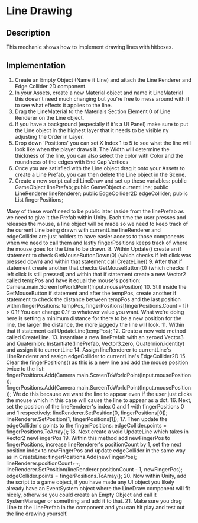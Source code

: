 # Line Drawing
## Description
This mechanic shows how to implement drawing lines with hitboxes.

## Implementation
1. Create an Empty Object (Name it Line) and attach the Line Renderer and Edge Collider 2D component.
2. In your Assets, create a new Material object and name it LineMaterial this doesn't need much changing but you're free to mess around with it to see what effects it applies to the line.
3. Drag the LineMaterial to the Materials Section Element 0 of Line Renderer on the Line object.
4. If you have a background (especially if it's a UI Panel) make sure to put the Line object in the highest layer that it needs to be visible ny adjusting the Order in Layer.
5. Drop down 'Positions' you can set X Index 1 to 5 to see what the line will look like when the player draws it.
The Width will determine the thickness of the line, you can also select the color with Color and the roundness of the edges with End Cap Vertices
6. Once you are satisfied with the Line object drag it onto your Assets to create a Line Prefab, you can then delete the Line object in the Scene.
7. Create a new script called LineDraw and set up these variables:
    public GameObject linePrefab;
    public GameObject currentLine;
    public LineRenderer lineRenderer;
    public EdgeCollider2D edgeCollider;
    public List<Vector2> fingerPositions;

Many of these won't need to be public later (aside from the linePrefab as we need to give it the Prefab within Unity.
Each time the user presses and releases the mouse, a line object will be made so we need to keep track of the current Line being drawn with currentLine
lineRenderer and edgeCollider are just holders to have easier access to those components when we need to call them and lastly fingerPositions keeps track of where the mouse goes for the Line to be drawn.
8. Within Update() create an if statement to check GetMouseButtonDown(0) (which checks if left click was pressed down) and within that statement call CreateLine()
9. After that if statement create another that checks GetMouseButton(0) (which checks if left click is still pressed) and within that if statement create a new Vector2 called tempPos and have it equal the mouse's position: Camera.main.ScreenToWorldPoint(Input.mousePosition)
10. Still inside the GetMouseButton if statement and after the tempPos, create another if statement to check the distance between tempPos and the last position within fingerPositions: tempPos, fingerPositions[fingerPositions.Count - 1]) > 0.1f
You can change 0.1f to whatever value you want. What we're doing here is setting a minimum distance for there to be a new position for the line, the larger the distance, the more jaggedy the line will look.
11. Within that if statement call UpdateLine(tempPos);
12. Create a new void method called CreateLine.
13. insantiate a new linePrefab with an zeroed Vector3 and Quaternion: Instantiate(linePrefab, Vector3.zero, Quaternion.identity) and assign it to currentLine
14. Assign lineRenderer to currentLine's LineRenderer and assign edgeCollider to currentLine's EdgeCollider2D
15. Clear the fingerPositions() as this is a new line and add the mouse position twice to the list:
fingerPositions.Add(Camera.main.ScreenToWorldPoint(Input.mousePosition));
fingerPositions.Add(Camera.main.ScreenToWorldPoint(Input.mousePosition));
We do this because we want the line to appear even if the user just clicks the mouse which in this case will cause the line to appear as a dot.
16. Next, set the position of the lineRenderer's index 0 and 1 with fingerPositions 0 and 1 respectively:
    lineRenderer.SetPosition(0, fingerPositions[0]);
    lineRenderer.SetPosition(1, fingerPositions[1]);
17. Then update the edgeCollider's points to the fingerPositions:
    edgeCollider.points = fingerPositions.ToArray();
18. Next create a void UpdateLine which takes in Vector2 newFingerPos
19. Within this method add newFingerPos to fingerPositions, increase lineRenderer's positionCount by 1, set the next position index to newFingerPos and update edgeCollider in the same way as in CreateLine:
    fingerPositions.Add(newFingerPos);
    lineRenderer.positionCount++;
    lineRenderer.SetPosition(lineRenderer.positionCount - 1, newFingerPos);
    edgeCollider.points = fingerPositions.ToArray();
20. Now within Unity, add the script to a game object, if you have made any UI object you likely already have an EventSystem object where the LineDraw component will fit nicely, otherwise you could create an Empty Object and call it SystemManager or something and add it to that.
21. Make sure you drag Line to the LinePrefab in the component and you can hit play and test out the line drawing yourself.